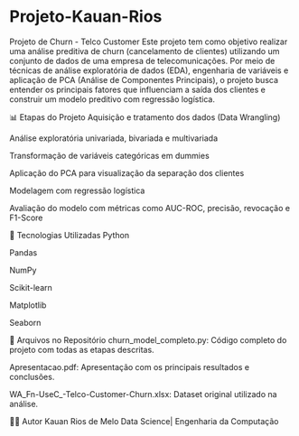 # Projeto-Kauan-Rios

Projeto de Churn - Telco Customer
Este projeto tem como objetivo realizar uma análise preditiva de churn (cancelamento de clientes) utilizando um conjunto de dados de uma empresa de telecomunicações. Por meio de técnicas de análise exploratória de dados (EDA), engenharia de variáveis e aplicação de PCA (Análise de Componentes Principais), o projeto busca entender os principais fatores que influenciam a saída dos clientes e construir um modelo preditivo com regressão logística.

📊 Etapas do Projeto
Aquisição e tratamento dos dados (Data Wrangling)

Análise exploratória univariada, bivariada e multivariada

Transformação de variáveis categóricas em dummies

Aplicação do PCA para visualização da separação dos clientes

Modelagem com regressão logística

Avaliação do modelo com métricas como AUC-ROC, precisão, revocação e F1-Score

🧪 Tecnologias Utilizadas
Python

Pandas

NumPy

Scikit-learn

Matplotlib

Seaborn

📁 Arquivos no Repositório
churn_model_completo.py: Código completo do projeto com todas as etapas descritas.

Apresentacao.pdf: Apresentação com os principais resultados e conclusões.

WA_Fn-UseC_-Telco-Customer-Churn.xlsx: Dataset original utilizado na análise.

👨‍💻 Autor
Kauan Rios de Melo
Data Science| Engenharia da Computação

